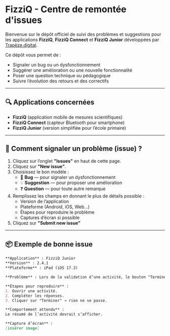 # FizziQ - Centre de remontée d'issues

Bienvenue sur le dépôt officiel de suivi des problèmes et suggestions pour les applications **FizziQ**, **FizziQ Connect** et **FizziQ Junior** développées par [Trapèze.digital](https://www.trapeze.digital).

Ce dépôt vous permet de :

- Signaler un bug ou un dysfonctionnement
- Suggérer une amélioration ou une nouvelle fonctionnalité
- Poser une question technique ou pédagogique
- Suivre l’évolution des retours et des correctifs

---

## 🔍 Applications concernées

- **FizziQ** (application mobile de mesures scientifiques)
- **FizziQ Connect** (capteur Bluetooth pour smartphone)
- **FizziQ Junior** (version simplifiée pour l’école primaire)

---

## 📝 Comment signaler un problème (issue) ?

1. Cliquez sur l’onglet **"Issues"** en haut de cette page.
2. Cliquez sur **"New issue"**.
3. Choisissez le bon modèle :
   - 🐛 **Bug** — pour signaler un dysfonctionnement
   - 💡 **Suggestion** — pour proposer une amélioration
   - ❓ **Question** — pour toute autre remarque
4. Remplissez les champs en donnant le plus de détails possible :
   - Version de l’application
   - Plateforme (Android, iOS, Web…)
   - Étapes pour reproduire le problème
   - Captures d’écran si possible
5. Cliquez sur **"Submit new issue"**

---

## 📦 Exemple de bonne issue

```markdown
**Application** : FizziQ Junior  
**Version** : 2.4.1  
**Plateforme** : iPad (iOS 17.3)

**Problème** : Lors de la validation d’une activité, le bouton "Terminer" ne fonctionne pas.

**Étapes pour reproduire** :
1. Ouvrir une activité.
2. Compléter les réponses.
3. Cliquer sur "Terminer" → rien ne se passe.

**Comportement attendu** :
Le résumé de l’activité devrait s’afficher.

**Capture d’écran** :
[insérer image]
